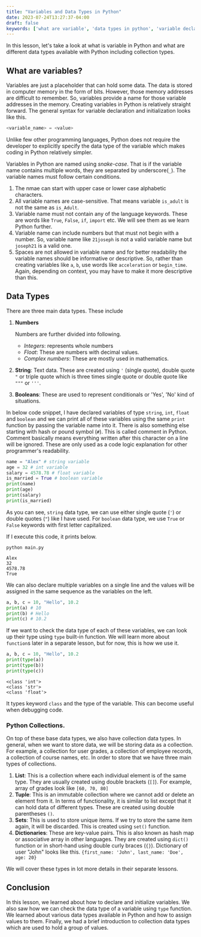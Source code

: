 ```yaml
---
title: "Variables and Data Types in Python"
date: 2023-07-24T13:27:37-04:00
draft: false
keywords: ['what are variable', 'data types in python', 'variable declaration and initialization', 'python syntax for variables', 'snake case in python', 'variable naming convention in python', ]
---
```


In this lesson, let's take a look at what is variable in Python and what are different data types available with Python including collection types.

<!--more-->

## What are variables?

Variables are just a placeholder that can hold some data. The data is stored in computer memory in the form of bits. However, those memory addresses are difficult to remember. So, variables provide a name for those variable addresses in the memory. Creating variables in Python is relatively straight forward. The general syntax for variable declaration and initialization looks like this.

```python
<variable_name> = <value>
```

Unlike few other programming languages, Python does not require the developer to explicitly specify the data type of the variable which makes coding in Python relatively simpler. 

Variables in Python are named using *snake-case*. That is if the variable name contains multiple words, they are separated by underscore(`_`). The variable names must follow certain conditions.

1. The nmae can start with upper case or lower case alphabetic characters.
2. All variable names are case-sensitive. That means variable `is_adult` is not the same as `is_Adult`.
3. Variable name must not contain any of the language keywords. These are words like `True`, `False`, `if`, `import` etc. We will see them as we learn Python further.
4. Variable name can include numbers but that must not begin with a number. So, variable name like `21joseph` is not a valid variable name but `joseph21` is a valid one.
5. Spaces are not allowed in variable name and for better readability the variable names should be informative or descriptive. So, rather than creating variables like `a`, `b`, use words like `acceleration` or `begin_time`. Again, depending on context, you may have to make it more descriptive than this.

## Data Types

There are three main data types. These include

1. **Numbers**

    Numbers are further divided into following.
    - *Integers*: represents whole numbers
    - *Float*: These are numbers with decimal values.
    - *Complex numbers*: These are mostly used in mathematics.
2. **String**: Text data. These are created using `'` (single quote), double quote `"` or triple quote which is three times single quote or double quote like `"""` or `'''`.
3. **Booleans**: These are used to represent conditionals or 'Yes', 'No' kind of situations.

In below code snippet, I have declared variables of type `string`, `int`, `float` and `boolean` and we can print all of these variables using the same `print` function by passing the variable name into it.
There is also something else starting with hash or pound symbol (`#`). This is called comment in Python. Comment basically means everything written after this character on a line will be ignored. These are only used as a code logic explanation for other programmer's readability.

```python
name = "Alex" # string variable
age = 32 # int variable
salary = 4578.78 # float variable
is_married = True # boolean variable
print(name)
print(age)
print(salary)
print(is_married)
```

As you can see, `string` data type, we can use either single quote (`'`) or double quotes (`"`) like I have used. For `boolean` data type, we use `True` or `False` keywords with first letter capitalized.

If I execute this code, it prints below.

```shell
python main.py
```

```console{ lineNos=false }
Alex
32     
4578.78
True
```

We can also declare multiple variables on a single line and the values will be assigned in the same sequence as the variables on the left.

```python
a, b, c = 10, "Hello", 10.2
print(a) # 10
print(b) # Hello
print(c) # 10.2
```

If we want to check the data type of each of these variables, we can look up their type using `type` built-in function. We will learn more about `function`s later in a separate lesson, but for now, this is how we use it.

```python
a, b, c = 10, "Hello", 10.2
print(type(a))
print(type(b))
print(type(c))
```

```output{lineNos=false}
<class 'int'>
<class 'str'>
<class 'float'>
```

It types keyword `class` and the type of the variable. This can become useful when debugging code.

### Python Collections.

On top of these base data types, we also have collection data types. In general, when we want to store data, we will be storing data as a collection. For example, a collection for user grades, a collection of employee records, a collection of course names, etc. In order to store that we have three main types of collections.

1. **List**: This is a collection where each individual element is of the same type. They are usually created using double brackets (`[]`). For example, array of grades look like `[60, 70, 80]`
2. **Tuple**: This is an immutable collection where we cannot add or delete an element from it. In terms of functionality, it is similar to list except that it can hold data of different types. These are created using double parentheses `()`.
3. **Sets**: This is used to store unique items. If we try to store the same item again, it will be discarded. This is created using `set()` function.
4. **Dictionaries**: These are key-value pairs. This is also known as hash map or associative array in other languages. They are created using `dict()` function or in short-hand using double curly braces (`{}`). Dictionary of user "John" looks like this. `{first_name: 'John', last_name: 'Doe', age: 20}`

We will cover these types in lot more details in their separate lessons.

## Conclusion

In this lesson, we learned about how to declare and initialize variables. We also saw how we can check the data type of a variable using `type` function. We learned about various data types available in Python and how to assign values to them. Finally, we had a brief introduction to collection data types which are used to hold a group of values.